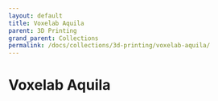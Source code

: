 ```yaml
---
layout: default
title: Voxelab Aquila
parent: 3D Printing
grand_parent: Collections
permalink: /docs/collections/3d-printing/voxelab-aquila/
---
```


# Voxelab Aquila
